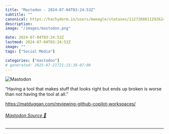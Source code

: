 ```yaml
---
title: "Mastodon - 2024-07-04T03:24:53Z"
subtitle: ""
canonical: https://hachyderm.io/users/mweagle/statuses/112726081129262480
description:
image: "/images/mastodon.png"

date: 2024-07-04T03:24:53Z
lastmod: 2024-07-04T03:24:53Z
image: ""
tags: ["Social Media"]

categories: ["mastodon"]
# generated: 2025-07-21T21:15:38-07:00
---
```

![Mastodon](/images/mastodon.png)

<p>“Having a tool that makes stuff that looks right but ends up broken is worse than not having the tool at all.”</p><p><a href="https://matduggan.com/reviewing-github-copilot-workspaces/" target="_blank" rel="nofollow noopener noreferrer" translate="no"><span class="invisible">https://</span><span class="ellipsis">matduggan.com/reviewing-github</span><span class="invisible">-copilot-workspaces/</span></a></p>


###### [Mastodon Source 🐘](https://hachyderm.io/@mweagle/112726081129262480)

___
